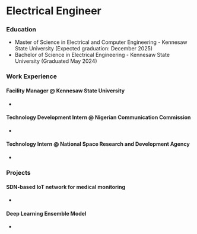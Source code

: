 # Electrical Engineer

### Education
- Master of Science in Electrical and Computer Engineering - Kennesaw State University (Expected graduation: December 2025)
- Bachelor of Science in Electrical Engineering - Kennesaw State University (Graduated May 2024)

### Work Experience
#### Facility Manager @ Kennesaw State University
- 

#### Technology Development Intern @ Nigerian Communication Commission
-

#### Technology Intern @ National Space Research and Development Agency
- 

### Projects
#### SDN-based IoT network for medical monitoring
-

#### Deep Learning Ensemble Model
- 
